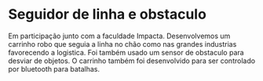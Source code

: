 # Seguidor de linha e obstaculo
 Em participação junto com a faculdade Impacta. Desenvolvemos um carrinho robo que seguia a linha no chão como nas grandes industrias favorecendo a logistica. Foi também usado um sensor de obstaculo para desviar de objetos. O carrinho também foi desenvolvido para ser controlado por bluetooth para batalhas.

